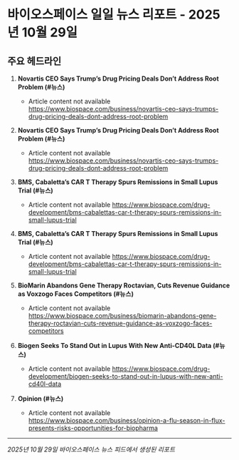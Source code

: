 # 바이오스페이스 일일 뉴스 리포트 - 2025년 10월 29일


## 주요 헤드라인

1. **Novartis CEO Says Trump’s Drug Pricing Deals Don’t Address Root Problem (#뉴스)**
   - Article content not available
   <https://www.biospace.com/business/novartis-ceo-says-trumps-drug-pricing-deals-dont-address-root-problem>

2. **Novartis CEO Says Trump’s Drug Pricing Deals Don’t Address Root Problem (#뉴스)**
   - Article content not available
   <https://www.biospace.com/business/novartis-ceo-says-trumps-drug-pricing-deals-dont-address-root-problem>

3. **BMS, Cabaletta’s CAR T Therapy Spurs Remissions in Small Lupus Trial (#뉴스)**
   - Article content not available
   <https://www.biospace.com/drug-development/bms-cabalettas-car-t-therapy-spurs-remissions-in-small-lupus-trial>

4. **BMS, Cabaletta’s CAR T Therapy Spurs Remissions in Small Lupus Trial (#뉴스)**
   - Article content not available
   <https://www.biospace.com/drug-development/bms-cabalettas-car-t-therapy-spurs-remissions-in-small-lupus-trial>

5. **BioMarin Abandons Gene Therapy Roctavian, Cuts Revenue Guidance as Voxzogo Faces Competitors (#뉴스)**
   - Article content not available
   <https://www.biospace.com/business/biomarin-abandons-gene-therapy-roctavian-cuts-revenue-guidance-as-voxzogo-faces-competitors>

6. **Biogen Seeks To Stand Out in Lupus With New Anti-CD40L Data (#뉴스)**
   - Article content not available
   <https://www.biospace.com/drug-development/biogen-seeks-to-stand-out-in-lupus-with-new-anti-cd40l-data>

7. **Opinion (#뉴스)**
   - Article content not available
   <https://www.biospace.com/business/opinion-a-flu-season-in-flux-presents-risks-opportunities-for-biopharma>


---
*2025년 10월 29일 바이오스페이스 뉴스 피드에서 생성된 리포트*
